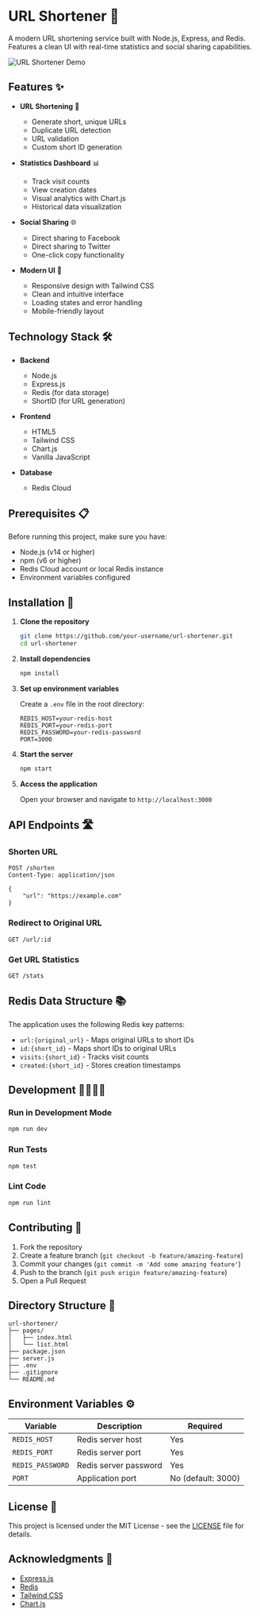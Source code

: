 # URL Shortener 🔗

A modern URL shortening service built with Node.js, Express, and Redis. Features a clean UI with real-time statistics and social sharing capabilities.

![URL Shortener Demo](https://github.com/your-username/url-shortener/raw/main/demo.gif)

## Features ✨

- **URL Shortening** 🎯
  - Generate short, unique URLs
  - Duplicate URL detection
  - URL validation
  - Custom short ID generation

- **Statistics Dashboard** 📊
  - Track visit counts
  - View creation dates
  - Visual analytics with Chart.js
  - Historical data visualization

- **Social Sharing** 🌐
  - Direct sharing to Facebook
  - Direct sharing to Twitter
  - One-click copy functionality

- **Modern UI** 🎨
  - Responsive design with Tailwind CSS
  - Clean and intuitive interface
  - Loading states and error handling
  - Mobile-friendly layout

## Technology Stack 🛠️

- **Backend**
  - Node.js
  - Express.js
  - Redis (for data storage)
  - ShortID (for URL generation)

- **Frontend**
  - HTML5
  - Tailwind CSS
  - Chart.js
  - Vanilla JavaScript

- **Database**
  - Redis Cloud

## Prerequisites 📋

Before running this project, make sure you have:

- Node.js (v14 or higher)
- npm (v6 or higher)
- Redis Cloud account or local Redis instance
- Environment variables configured

## Installation 🚀

1. **Clone the repository**
   ```bash
   git clone https://github.com/your-username/url-shortener.git
   cd url-shortener
   ```

2. **Install dependencies**
   ```bash
   npm install
   ```

3. **Set up environment variables**
   
   Create a `.env` file in the root directory:
   ```env
   REDIS_HOST=your-redis-host
   REDIS_PORT=your-redis-port
   REDIS_PASSWORD=your-redis-password
   PORT=3000
   ```

4. **Start the server**
   ```bash
   npm start
   ```

5. **Access the application**
   
   Open your browser and navigate to `http://localhost:3000`

## API Endpoints 🛣️

### Shorten URL
```http
POST /shorten
Content-Type: application/json

{
    "url": "https://example.com"
}
```

### Redirect to Original URL
```http
GET /url/:id
```

### Get URL Statistics
```http
GET /stats
```

## Redis Data Structure 📚

The application uses the following Redis key patterns:

- `url:{original_url}` - Maps original URLs to short IDs
- `id:{short_id}` - Maps short IDs to original URLs
- `visits:{short_id}` - Tracks visit counts
- `created:{short_id}` - Stores creation timestamps

## Development 👩‍💻👨‍💻

### Run in Development Mode
```bash
npm run dev
```

### Run Tests
```bash
npm test
```

### Lint Code
```bash
npm run lint
```

## Contributing 🤝

1. Fork the repository
2. Create a feature branch (`git checkout -b feature/amazing-feature`)
3. Commit your changes (`git commit -m 'Add some amazing feature'`)
4. Push to the branch (`git push origin feature/amazing-feature`)
5. Open a Pull Request

## Directory Structure 📁

```
url-shortener/
├── pages/
│   ├── index.html
│   └── list.html
├── package.json
├── server.js
├── .env
├── .gitignore
└── README.md
```

## Environment Variables ⚙️

| Variable | Description | Required |
|----------|-------------|-----------|
| `REDIS_HOST` | Redis server host | Yes |
| `REDIS_PORT` | Redis server port | Yes |
| `REDIS_PASSWORD` | Redis server password | Yes |
| `PORT` | Application port | No (default: 3000) |

## License 📝

This project is licensed under the MIT License - see the [LICENSE](LICENSE) file for details.

## Acknowledgments 🙏

- [Express.js](https://expressjs.com/)
- [Redis](https://redis.io/)
- [Tailwind CSS](https://tailwindcss.com/)
- [Chart.js](https://www.chartjs.org/)
